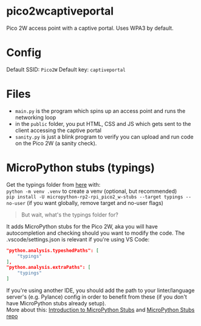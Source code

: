 # pico2wcaptiveportal
Pico 2W access point with a captive portal. Uses WPA3 by default.

# Config
Default SSID: `Pico2W`
Default key: `captiveportal`

# Files
* `main.py` is the program which spins up an access point and runs the networking loop
* in the `public` folder, you put HTML, CSS and JS which gets sent to the client accessing the captive portal
* `sanity.py` is just a blink program to verify you can upload and run code on the Pico 2W (a sanity check).

# MicroPython stubs (typings)
Get the typings folder from [here](https://flatgithub.com/Josverl/micropython-stubs/?filename=all_modules.json&filters=port%3Drp2%26board%3Drpi_pico2_w) with:<br>
`python -m venv .venv` to create a venv (optional, but recommended)<br>
`pip install -U micropython-rp2-rpi_pico2_w-stubs --target typings --no-user` (if you want globally, remove target and no-user flags)
> But wait, what's the typings folder for?

It adds MicroPython stubs for the Pico 2W, aka you will have autocompletion and checking should you want to modify the code. The .vscode/settings.json is relevant if you're using VS Code:
```json
"python.analysis.typeshedPaths": [
    "typings"
],
"python.analysis.extraPaths": [
    "typings"
]
```
If you're using another IDE, you should add the path to your linter/language server's (e.g. Pylance) config in order to benefit from these (if you don't have MicroPython stubs already setup).<br>
More about this: [Introduction to MicroPython Stubs](https://micropython-stubs.readthedocs.io/en/main/10_introduction.html) and [MicroPython Stubs repo](https://github.com/Josverl/micropython-stubs)
